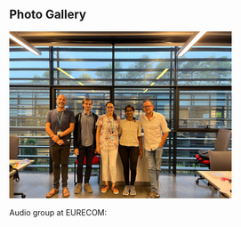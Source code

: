 <section id="gallery">
  <h2>Photo Gallery</h2>
    <img src="/assets/img/Lab_img.jpg" width="400" height="300">
  <p>Audio group at EURECOM:</p>
</section>
